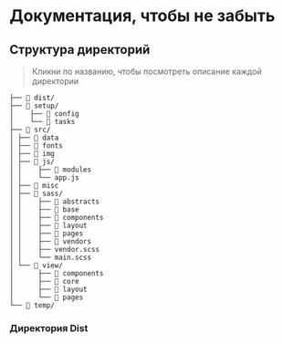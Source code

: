 # Документация, чтобы не забыть

## Структура директорий

> Кликни по названию, чтобы посмотреть описание каждой директории

```
├── 📁 dist/
├── 📁 setup/
│    ├── 📁 config
│    └── 📁 tasks
├── 📁 src/
│ ├── 📁 data
│ ├── 📁 fonts
│ ├── 📁 img
│ ├── 📁 js/
│ │    ├── 📁 modules
│ │    └── app.js
│ ├── 📁 misc
│ ├── 📁 sass/
│ │    ├── 📁 abstracts
│ │    ├── 📁 base
│ │    ├── 📁 components
│ │    ├── 📁 layout
│ │    ├── 📁 pages
│ │    ├── 📁 vendors
│ │    ├── vendor.scss
│ │    └── main.scss
│ └── 📁 view/
│      ├── 📁 components
│      ├── 📁 core
│      ├── 📁 layout
│      └── 📁 pages
└── 📁 temp/

```

### <a id='dist'></a> Директория Dist
